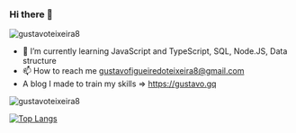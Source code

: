 ### Hi there 👋

<p align="left"> <img src="https://komarev.com/ghpvc/?username=gustavoteixeira8" alt="gustavoteixeira8" /> </p>

- 🌱 I’m currently learning JavaScript and TypeScript, SQL, Node.JS, Data structure
- 📫 How to reach me gustavofigueiredoteixeira8@gmail.com
- A blog I made to train my skills => <a href="https://gustavo.gq"  target="_blank">https://gustavo.gq</a>

<p align="left">
<img src="https://github-readme-stats.vercel.app/api?username=gustavoteixeira8&show_icons=true&&theme=dark" alt="gustavoteixeira8"/> 
</p>

[![Top Langs](https://github-readme-stats.vercel.app/api/top-langs/?username=gustavoteixeira8&&theme=dark)](https://github.com/anuraghazra/github-readme-stats)
